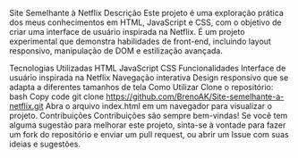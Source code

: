 Site Semelhante à Netflix
Descrição
Este projeto é uma exploração prática dos meus conhecimentos em HTML, JavaScript e CSS, com o objetivo de criar uma interface de usuário inspirada na Netflix. É um projeto experimental que demonstra habilidades de front-end, incluindo layout responsivo, manipulação de DOM e estilização avançada.

Tecnologias Utilizadas
HTML
JavaScript
CSS
Funcionalidades
Interface de usuário inspirada na Netflix
Navegação interativa
Design responsivo que se adapta a diferentes tamanhos de tela
Como Utilizar
Clone o repositório:
bash
Copy code
git clone https://github.com/BrenoAK/Site-semelhante-a-netflix.git
Abra o arquivo index.html em um navegador para visualizar o projeto.
Contribuições
Contribuições são sempre bem-vindas! Se você tem alguma sugestão para melhorar este projeto, sinta-se à vontade para fazer um fork do repositório e enviar um pull request, ou abrir um Issue com suas ideias e sugestões.
